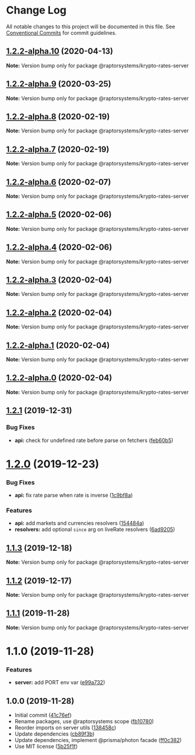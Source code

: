 # Change Log

All notable changes to this project will be documented in this file.
See [Conventional Commits](https://conventionalcommits.org) for commit guidelines.

## [1.2.2-alpha.10](https://github.com/raptorsystems/krypto-rates/compare/@raptorsystems/krypto-rates-server@1.2.2-alpha.9...@raptorsystems/krypto-rates-server@1.2.2-alpha.10) (2020-04-13)

**Note:** Version bump only for package @raptorsystems/krypto-rates-server





## [1.2.2-alpha.9](https://github.com/raptorsystems/krypto-rates/compare/@raptorsystems/krypto-rates-server@1.2.2-alpha.8...@raptorsystems/krypto-rates-server@1.2.2-alpha.9) (2020-03-25)

**Note:** Version bump only for package @raptorsystems/krypto-rates-server





## [1.2.2-alpha.8](https://github.com/raptorsystems/krypto-rates/compare/@raptorsystems/krypto-rates-server@1.2.2-alpha.7...@raptorsystems/krypto-rates-server@1.2.2-alpha.8) (2020-02-19)

**Note:** Version bump only for package @raptorsystems/krypto-rates-server





## [1.2.2-alpha.7](https://github.com/raptorsystems/krypto-rates/compare/@raptorsystems/krypto-rates-server@1.2.2-alpha.6...@raptorsystems/krypto-rates-server@1.2.2-alpha.7) (2020-02-19)

**Note:** Version bump only for package @raptorsystems/krypto-rates-server





## [1.2.2-alpha.6](https://github.com/raptorsystems/krypto-rates/compare/@raptorsystems/krypto-rates-server@1.2.2-alpha.5...@raptorsystems/krypto-rates-server@1.2.2-alpha.6) (2020-02-07)

**Note:** Version bump only for package @raptorsystems/krypto-rates-server





## [1.2.2-alpha.5](https://github.com/raptorsystems/krypto-rates/compare/@raptorsystems/krypto-rates-server@1.2.2-alpha.4...@raptorsystems/krypto-rates-server@1.2.2-alpha.5) (2020-02-06)

**Note:** Version bump only for package @raptorsystems/krypto-rates-server





## [1.2.2-alpha.4](https://github.com/raptorsystems/krypto-rates/compare/@raptorsystems/krypto-rates-server@1.2.2-alpha.3...@raptorsystems/krypto-rates-server@1.2.2-alpha.4) (2020-02-06)

**Note:** Version bump only for package @raptorsystems/krypto-rates-server





## [1.2.2-alpha.3](https://github.com/raptorsystems/krypto-rates/compare/@raptorsystems/krypto-rates-server@1.2.2-alpha.2...@raptorsystems/krypto-rates-server@1.2.2-alpha.3) (2020-02-04)

**Note:** Version bump only for package @raptorsystems/krypto-rates-server





## [1.2.2-alpha.2](https://github.com/raptorsystems/krypto-rates/compare/@raptorsystems/krypto-rates-server@1.2.2-alpha.1...@raptorsystems/krypto-rates-server@1.2.2-alpha.2) (2020-02-04)

**Note:** Version bump only for package @raptorsystems/krypto-rates-server





## [1.2.2-alpha.1](https://github.com/raptorsystems/krypto-rates/compare/@raptorsystems/krypto-rates-server@1.2.2-alpha.0...@raptorsystems/krypto-rates-server@1.2.2-alpha.1) (2020-02-04)

**Note:** Version bump only for package @raptorsystems/krypto-rates-server





## [1.2.2-alpha.0](https://github.com/raptorsystems/krypto-rates/compare/@raptorsystems/krypto-rates-server@1.2.1...@raptorsystems/krypto-rates-server@1.2.2-alpha.0) (2020-02-04)

**Note:** Version bump only for package @raptorsystems/krypto-rates-server





## [1.2.1](https://github.com/raptorsystems/krypto-rates/compare/@raptorsystems/krypto-rates-server@1.2.0...@raptorsystems/krypto-rates-server@1.2.1) (2019-12-31)


### Bug Fixes

* **api:** check for undefined rate before parse on fetchers ([feb60b5](https://github.com/raptorsystems/krypto-rates/commit/feb60b5f4c938c60dc35d0d80e3e28a03bc19614))





# [1.2.0](https://github.com/raptorsystems/krypto-rates/compare/@raptorsystems/krypto-rates-server@1.1.3...@raptorsystems/krypto-rates-server@1.2.0) (2019-12-23)


### Bug Fixes

* **api:** fix rate parse when rate is inverse ([1c9bf8a](https://github.com/raptorsystems/krypto-rates/commit/1c9bf8aee373cb3cf4f7c490cd2ab252bbe23e0e))


### Features

* **api:** add markets and currencies resolvers ([154484a](https://github.com/raptorsystems/krypto-rates/commit/154484a8095027bf0d66e31c745fc7c1ab562d49))
* **resolvers:** add optional `since` arg on liveRate resolvers ([6ad9205](https://github.com/raptorsystems/krypto-rates/commit/6ad9205a8940c9e76b6cf8c0ce12ad65dede3fdc))





## [1.1.3](https://github.com/raptorsystems/krypto-rates/compare/@raptorsystems/krypto-rates-server@1.1.2...@raptorsystems/krypto-rates-server@1.1.3) (2019-12-18)

**Note:** Version bump only for package @raptorsystems/krypto-rates-server





## [1.1.2](https://github.com/raptorsystems/krypto-rates/compare/@raptorsystems/krypto-rates-server@1.1.1...@raptorsystems/krypto-rates-server@1.1.2) (2019-12-17)

**Note:** Version bump only for package @raptorsystems/krypto-rates-server





## [1.1.1](https://github.com/raptorsystems/krypto-rates/compare/@raptorsystems/krypto-rates-server@1.1.0...@raptorsystems/krypto-rates-server@1.1.1) (2019-11-28)

**Note:** Version bump only for package @raptorsystems/krypto-rates-server





# 1.1.0 (2019-11-28)


### Features

* **server:** add PORT env var ([e99a732](https://github.com/raptorsystems/krypto-rates/commit/e99a73284feb92d6ab94b8e72680f23909776c27))





## 1.0.0 (2019-11-28)

* Initial commit ([41c76ef](https://github.com/raptorsystems/krypto-rates/commit/41c76ef))
* Rename packages, use @raptorsystems scope ([fb10780](https://github.com/raptorsystems/krypto-rates/commit/fb10780))
* Reorder imports on server utils ([138458c](https://github.com/raptorsystems/krypto-rates/commit/138458c))
* Update dependencies ([cb89f3b](https://github.com/raptorsystems/krypto-rates/commit/cb89f3b))
* Update dependencies, implement @prisma/photon facade ([ff0c382](https://github.com/raptorsystems/krypto-rates/commit/ff0c382))
* Use MIT license ([5b25f1f](https://github.com/raptorsystems/krypto-rates/commit/5b25f1f))
